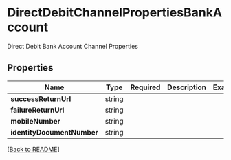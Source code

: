 # DirectDebitChannelPropertiesBankAccount

Direct Debit Bank Account Channel Properties

## Properties

| Name | Type | Required | Description | Examples |
|------------|:-------------:|:-------------:|-------------|:-------------:|
| **successReturnUrl** | string |  |  | | |
**failureReturnUrl** | string |  |  | | |
**mobileNumber** | string |  |  | | |
**identityDocumentNumber** | string |  |  | | |



[[Back to README]](../../README.md)